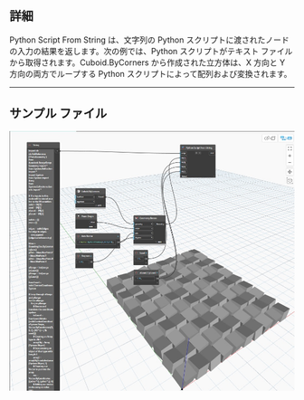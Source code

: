 ## 詳細
Python Script From String は、文字列の Python スクリプトに渡されたノードの入力の結果を返します。次の例では、Python スクリプトがテキスト ファイルから取得されます。Cuboid.ByCorners から作成された立方体は、X 方向と Y 方向の両方でループする Python スクリプトによって配列および変換されます。
___
## サンプル ファイル

![Python Script From String](./PythonNodeModels.PythonStringNode_img.jpg)

